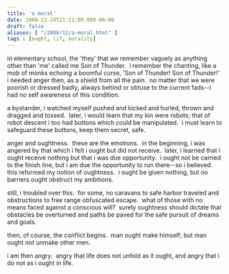 ```yaml
---
title: 'a moral'
date: 2008-12-18T21:21:00.000-06:00
draft: false
aliases: [ "/2008/12/a-moral.html" ]
tags : [ought, lif, morality]
---
```


in elementary school, the 'they' that we remember vaguely as anything other than 'me' called me Son of Thunder.  i remember the chanting, like a mob of monks echoing a boomful curse, 'Son of Thunder! Son of Thunder!' i needed anger then, as a shield from all the pain.  no matter that we were poorish or dressed badly, always behind or obtuse to the current fads--i had no self awareness of this condition.  
  
a bystander, i watched myself pushed and kicked and hurled, thrown and dragged and tossed.  later, i would learn that my kin were robots; that of robot descent i too had buttons which could be manipulated.  i must learn to safeguard these buttons, keep them secret, safe.  
  
anger and oughtness.  these are the emotions.  in the beginning, i was angered by that which i felt i ought but did not receive.  later, i learned that i ought receive nothing but that i was due opportunity.  i ought not be carried to the finish line, but i am due the opportunity to run there--so i believed.  this reformed my notion of oughtness.  i ought be given nothing, but no barriers ought obstruct my ambitions.  
  
still, i troubled over this.  for some, no caravans to safe harbor traveled and obstructions to free range obfuscated escape.  what of those with no means faced against a conscious will?  surely oughtness should dictate that obstacles be overturned and paths be paved for the safe pursuit of dreams and goals.  
  
then, of course, the conflict begins.  man ought make himself; but man ought not unmake other men.  
  
i am then angry.  angry that life does not unfold as it ought, and angry that i do not as i ought in life.